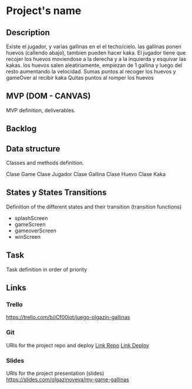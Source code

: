 # Project's name

## Description

Existe el jugador, y varias gallinas en el el techo/cielo.
las gallinas ponen huevos (callendo abajo), tambien pueden hacer kaka.
El jugador tiene que recojer los huevos moviendose a la derecha y a la inquierda y esquivar las kakas.
los huevos salen aleatiriamente, empiezan de 1 gallina y luego del resto aumentando la velocidad.
Sumas puntos al recoger los huevos y gameOver al recibir kaka
Quitas puntos al romper los huevos

## MVP (DOM - CANVAS)

MVP definition, deliverables.

## Backlog

## Data structure

Classes and methods definition.

Clase Game
Clase Jugador
Clase Gallina
Clase Huevo
Clase Kaka

## States y States Transitions

Definition of the different states and their transition (transition functions)

- splashScreen
- gameScreen
- gameoverScreen
- winScreen

## Task

Task definition in order of priority

## Links

### Trello

https://trello.com/b/iCf00iot/juego-olgazin-gallinas

### Git

URls for the project repo and deploy
[Link Repo](http://github.com)
[Link Deploy](http://github.com)

### Slides

URls for the project presentation (slides)
https://slides.com/olgazinoveva/my-game-gallinas

